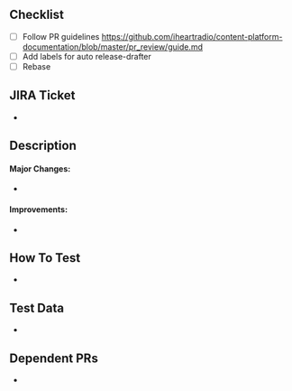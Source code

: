 ## Checklist

* [ ] Follow PR guidelines https://github.com/iheartradio/content-platform-documentation/blob/master/pr_review/guide.md
* [ ] Add labels for auto release-drafter
* [ ] Rebase

## JIRA Ticket
- 

## Description
#### Major Changes:
- 
#### Improvements:
- 

## How To Test
- 

## Test Data
- 

## Dependent PRs
- 
